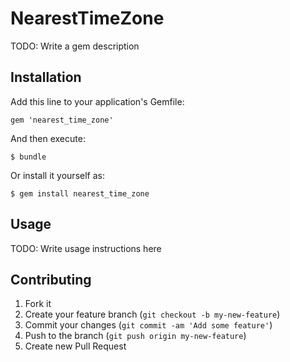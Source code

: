 # NearestTimeZone

TODO: Write a gem description

## Installation

Add this line to your application's Gemfile:

    gem 'nearest_time_zone'

And then execute:

    $ bundle

Or install it yourself as:

    $ gem install nearest_time_zone

## Usage

TODO: Write usage instructions here

## Contributing

1. Fork it
2. Create your feature branch (`git checkout -b my-new-feature`)
3. Commit your changes (`git commit -am 'Add some feature'`)
4. Push to the branch (`git push origin my-new-feature`)
5. Create new Pull Request
